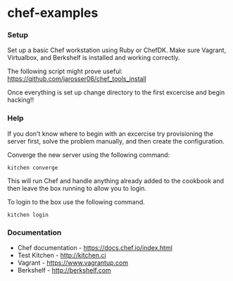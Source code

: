 # chef-examples

### Setup
Set up a basic Chef workstation using Ruby or ChefDK.  Make sure Vagrant, Virtualbox, 
and Berkshelf is installed and working correctly.

The following script might prove useful:
https://github.com/jarosser06/chef_tools_install

Once everything is set up change directory to the first excercise and begin hacking!!

### Help
If you don't know where to begin with an excercise try provisioning the
server first, solve the problem manually, and then create the configuration.

Converge the new server using the following command:
```shell
kitchen converge
```

This will run Chef and handle anything already added to the cookbook
and then leave the box running to allow you to login.

To login to the box use the following command.
```shell
kitchen login
```

### Documentation
- Chef documentation - https://docs.chef.io/index.html
- Test Kitchen - http://kitchen.ci
- Vagrant - https://www.vagrantup.com
- Berkshelf - http://berkshelf.com

